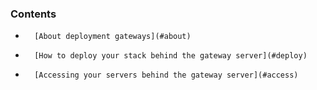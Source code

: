 <!-- usedin: [ _legacy_docker/deployment/deployment-gateway.md, _maestro/Deployment/deployment-gateway.md, _node/deployment/deployment-gateway.md, _rails/deployment/deployment-gateway.md, _skycap/deployment/deployment-gateway.md] -->


### Contents

*		[About deployment gateways](#about)
*		[How to deploy your stack behind the gateway server](#deploy)
*		[Accessing your servers behind the gateway server](#access)

